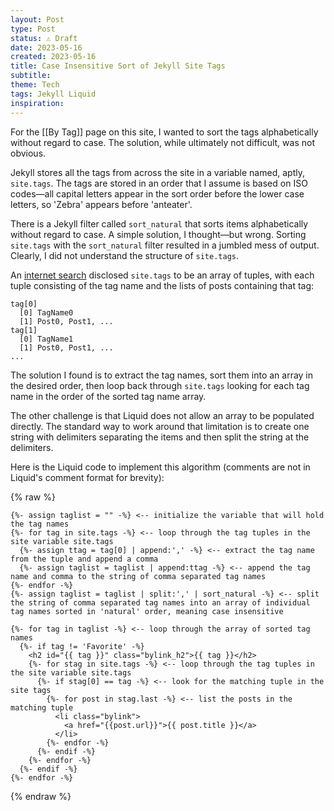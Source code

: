 ```yaml
---
layout: Post
type: Post
status: ⚠️ Draft
date: 2023-05-16
created: 2023-05-16
title: Case Insensitive Sort of Jekyll Site Tags
subtitle: 
theme: Tech
tags: Jekyll Liquid
inspiration: 
---
```


For the [[By Tag]] page on this site, I wanted to sort the tags alphabetically without regard to case. The solution, while ultimately not difficult, was not obvious.

Jekyll stores all the tags from across the site in a variable named, aptly, `site.tags`. The tags are stored in an order that I assume is based on ISO codes&mdash;all capital letters appear in the sort order before the lower case letters, so 'Zebra' appears before 'anteater'.

There is a Jekyll filter called `sort_natural` that sorts items alphabetically without regard to case. A simple solution, I thought&mdash;but wrong. Sorting `site.tags` with the `sort_natural` filter resulted in a jumbled mess of output. Clearly, I did not understand the structure of `site.tags`.

An [internet search](https://www.assertnotmagic.com/2017/04/25/jekyll-tags-the-easy-way/) disclosed `site.tags` to be an array of tuples, with each tuple consisting of the tag name and the lists of posts containing that tag:

```
tag[0]
  [0] TagName0
  [1] Post0, Post1, ...
tag[1]
  [0] TagName1
  [1] Post0, Post1, ...
...
```

The solution I found is to extract the tag names, sort them into an array in the desired order, then loop back through `site.tags` looking for each tag name in the order of the sorted tag name array.

The other challenge is that Liquid does not allow an array to be populated directly. The standard way to work around that limitation is to create one string with delimiters separating the items and then split the string at the delimiters.

Here is the Liquid code to implement this algorithm (comments are not in Liquid's comment format for brevity):

{% raw %}
```
{%- assign taglist = "" -%} <-- initialize the variable that will hold the tag names
{%- for tag in site.tags -%} <-- loop through the tag tuples in the site variable site.tags
  {%- assign ttag = tag[0] | append:',' -%} <-- extract the tag name from the tuple and append a comma
  {%- assign taglist = taglist | append:ttag -%} <-- append the tag name and comma to the string of comma separated tag names
{%- endfor -%}
{%- assign taglist = taglist | split:',' | sort_natural -%} <-- split the string of comma separated tag names into an array of individual tag names sorted in 'natural' order, meaning case insensitive

{%- for tag in taglist -%} <-- loop through the array of sorted tag names
  {%- if tag != 'Favorite' -%}
    <h2 id="{{ tag }}" class="bylink_h2">{{ tag }}</h2>
    {%- for stag in site.tags -%} <-- loop through the tag tuples in the site variable site.tags
      {%- if stag[0] == tag -%} <-- look for the matching tuple in the site tags
        {%- for post in stag.last -%} <-- list the posts in the matching tuple
          <li class="bylink">
            <a href="{{post.url}}">{{ post.title }}</a>
          </li>
        {%- endfor -%}
      {%- endif -%}
    {%- endfor -%}
  {%- endif -%}
{%- endfor -%}
```
{% endraw %}